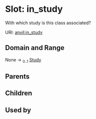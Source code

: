 
# Slot: in_study

With which study is this class associated?

URI: [anvil:in_study](https://anvilproject.org/acr-harmonized-data-model/in_study)


## Domain and Range

None &#8594;  <sub>0..1</sub> [Study](Study.md)

## Parents


## Children


## Used by

